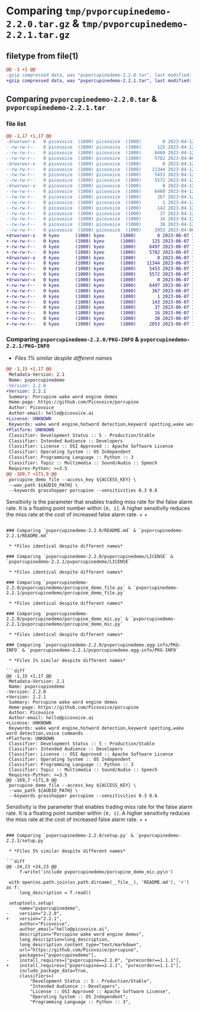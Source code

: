 # Comparing `tmp/pvporcupinedemo-2.2.0.tar.gz` & `tmp/pvporcupinedemo-2.2.1.tar.gz`

## filetype from file(1)

```diff
@@ -1 +1 @@
-gzip compressed data, was "pvporcupinedemo-2.2.0.tar", last modified: Wed Apr 12 17:54:05 2023, max compression
+gzip compressed data, was "pvporcupinedemo-2.2.1.tar", last modified: Wed Jun  7 17:53:53 2023, max compression
```

## Comparing `pvporcupinedemo-2.2.0.tar` & `pvporcupinedemo-2.2.1.tar`

### file list

```diff
@@ -1,17 +1,17 @@
-drwxrwxr-x   0 picovoice  (1000) picovoice  (1000)        0 2023-04-12 17:54:05.004299 pvporcupinedemo-2.2.0/
--rw-rw-r--   0 picovoice  (1000) picovoice  (1000)      125 2023-04-12 17:54:03.000000 pvporcupinedemo-2.2.0/MANIFEST.in
--rw-rw-r--   0 picovoice  (1000) picovoice  (1000)     6460 2023-04-12 17:54:05.004299 pvporcupinedemo-2.2.0/PKG-INFO
--rw-rw-r--   0 picovoice  (1000) picovoice  (1000)     5782 2023-04-06 17:23:16.000000 pvporcupinedemo-2.2.0/README.md
-drwxrwxr-x   0 picovoice  (1000) picovoice  (1000)        0 2023-04-12 17:54:05.004299 pvporcupinedemo-2.2.0/pvporcupinedemo/
--rw-rw-r--   0 picovoice  (1000) picovoice  (1000)    11344 2023-04-12 17:54:03.000000 pvporcupinedemo-2.2.0/pvporcupinedemo/LICENSE
--rw-rw-r--   0 picovoice  (1000) picovoice  (1000)     5453 2023-04-12 17:54:03.000000 pvporcupinedemo-2.2.0/pvporcupinedemo/porcupine_demo_file.py
--rw-rw-r--   0 picovoice  (1000) picovoice  (1000)     5572 2023-04-12 17:54:03.000000 pvporcupinedemo-2.2.0/pvporcupinedemo/porcupine_demo_mic.py
-drwxrwxr-x   0 picovoice  (1000) picovoice  (1000)        0 2023-04-12 17:54:05.004299 pvporcupinedemo-2.2.0/pvporcupinedemo.egg-info/
--rw-rw-r--   0 picovoice  (1000) picovoice  (1000)     6460 2023-04-12 17:54:04.000000 pvporcupinedemo-2.2.0/pvporcupinedemo.egg-info/PKG-INFO
--rw-rw-r--   0 picovoice  (1000) picovoice  (1000)      367 2023-04-12 17:54:04.000000 pvporcupinedemo-2.2.0/pvporcupinedemo.egg-info/SOURCES.txt
--rw-rw-r--   0 picovoice  (1000) picovoice  (1000)        1 2023-04-12 17:54:04.000000 pvporcupinedemo-2.2.0/pvporcupinedemo.egg-info/dependency_links.txt
--rw-rw-r--   0 picovoice  (1000) picovoice  (1000)      142 2023-04-12 17:54:04.000000 pvporcupinedemo-2.2.0/pvporcupinedemo.egg-info/entry_points.txt
--rw-rw-r--   0 picovoice  (1000) picovoice  (1000)       37 2023-04-12 17:54:04.000000 pvporcupinedemo-2.2.0/pvporcupinedemo.egg-info/requires.txt
--rw-rw-r--   0 picovoice  (1000) picovoice  (1000)       16 2023-04-12 17:54:04.000000 pvporcupinedemo-2.2.0/pvporcupinedemo.egg-info/top_level.txt
--rw-rw-r--   0 picovoice  (1000) picovoice  (1000)       38 2023-04-12 17:54:05.004299 pvporcupinedemo-2.2.0/setup.cfg
--rw-rw-r--   0 picovoice  (1000) picovoice  (1000)     2053 2023-04-06 17:23:16.000000 pvporcupinedemo-2.2.0/setup.py
+drwxrwxr-x   0 kyeo      (1000) kyeo      (1000)        0 2023-06-07 17:53:53.106758 pvporcupinedemo-2.2.1/
+-rw-rw-r--   0 kyeo      (1000) kyeo      (1000)      125 2023-06-07 17:53:53.000000 pvporcupinedemo-2.2.1/MANIFEST.in
+-rw-rw-r--   0 kyeo      (1000) kyeo      (1000)     6497 2023-06-07 17:53:53.106758 pvporcupinedemo-2.2.1/PKG-INFO
+-rw-rw-r--   0 kyeo      (1000) kyeo      (1000)     5782 2023-06-07 17:44:48.000000 pvporcupinedemo-2.2.1/README.md
+drwxrwxr-x   0 kyeo      (1000) kyeo      (1000)        0 2023-06-07 17:53:53.106758 pvporcupinedemo-2.2.1/pvporcupinedemo/
+-rw-rw-r--   0 kyeo      (1000) kyeo      (1000)    11344 2023-06-07 17:53:53.000000 pvporcupinedemo-2.2.1/pvporcupinedemo/LICENSE
+-rw-rw-r--   0 kyeo      (1000) kyeo      (1000)     5453 2023-06-07 17:53:53.000000 pvporcupinedemo-2.2.1/pvporcupinedemo/porcupine_demo_file.py
+-rw-rw-r--   0 kyeo      (1000) kyeo      (1000)     5572 2023-06-07 17:53:53.000000 pvporcupinedemo-2.2.1/pvporcupinedemo/porcupine_demo_mic.py
+drwxrwxr-x   0 kyeo      (1000) kyeo      (1000)        0 2023-06-07 17:53:53.106758 pvporcupinedemo-2.2.1/pvporcupinedemo.egg-info/
+-rw-rw-r--   0 kyeo      (1000) kyeo      (1000)     6497 2023-06-07 17:53:53.000000 pvporcupinedemo-2.2.1/pvporcupinedemo.egg-info/PKG-INFO
+-rw-rw-r--   0 kyeo      (1000) kyeo      (1000)      367 2023-06-07 17:53:53.000000 pvporcupinedemo-2.2.1/pvporcupinedemo.egg-info/SOURCES.txt
+-rw-rw-r--   0 kyeo      (1000) kyeo      (1000)        1 2023-06-07 17:53:53.000000 pvporcupinedemo-2.2.1/pvporcupinedemo.egg-info/dependency_links.txt
+-rw-rw-r--   0 kyeo      (1000) kyeo      (1000)      143 2023-06-07 17:53:53.000000 pvporcupinedemo-2.2.1/pvporcupinedemo.egg-info/entry_points.txt
+-rw-rw-r--   0 kyeo      (1000) kyeo      (1000)       37 2023-06-07 17:53:53.000000 pvporcupinedemo-2.2.1/pvporcupinedemo.egg-info/requires.txt
+-rw-rw-r--   0 kyeo      (1000) kyeo      (1000)       16 2023-06-07 17:53:53.000000 pvporcupinedemo-2.2.1/pvporcupinedemo.egg-info/top_level.txt
+-rw-rw-r--   0 kyeo      (1000) kyeo      (1000)       38 2023-06-07 17:53:53.110758 pvporcupinedemo-2.2.1/setup.cfg
+-rw-rw-r--   0 kyeo      (1000) kyeo      (1000)     2053 2023-06-07 17:53:21.000000 pvporcupinedemo-2.2.1/setup.py
```

### Comparing `pvporcupinedemo-2.2.0/PKG-INFO` & `pvporcupinedemo-2.2.1/PKG-INFO`

 * *Files 1% similar despite different names*

```diff
@@ -1,15 +1,17 @@
 Metadata-Version: 2.1
 Name: pvporcupinedemo
-Version: 2.2.0
+Version: 2.2.1
 Summary: Porcupine wake word engine demos
 Home-page: https://github.com/Picovoice/porcupine
 Author: Picovoice
 Author-email: hello@picovoice.ai
+License: UNKNOWN
 Keywords: wake word engine,hotword detection,keyword spotting,wake word detection,voice commands
+Platform: UNKNOWN
 Classifier: Development Status :: 5 - Production/Stable
 Classifier: Intended Audience :: Developers
 Classifier: License :: OSI Approved :: Apache Software License
 Classifier: Operating System :: OS Independent
 Classifier: Programming Language :: Python :: 3
 Classifier: Topic :: Multimedia :: Sound/Audio :: Speech
 Requires-Python: >=3.5
@@ -169,7 +171,9 @@
 porcupine_demo_file --access_key ${ACCESS_KEY} \
 --wav_path ${AUDIO_PATH} \
 --keywords grasshopper porcupine --sensitivities 0.3 0.6
 ```
 
 Sensitivity is the parameter that enables trading miss rate for the false alarm rate. It is a floating point number within
 `[0, 1]`. A higher sensitivity reduces the miss rate at the cost of increased false alarm rate.
+
+
```

### Comparing `pvporcupinedemo-2.2.0/README.md` & `pvporcupinedemo-2.2.1/README.md`

 * *Files identical despite different names*

### Comparing `pvporcupinedemo-2.2.0/pvporcupinedemo/LICENSE` & `pvporcupinedemo-2.2.1/pvporcupinedemo/LICENSE`

 * *Files identical despite different names*

### Comparing `pvporcupinedemo-2.2.0/pvporcupinedemo/porcupine_demo_file.py` & `pvporcupinedemo-2.2.1/pvporcupinedemo/porcupine_demo_file.py`

 * *Files identical despite different names*

### Comparing `pvporcupinedemo-2.2.0/pvporcupinedemo/porcupine_demo_mic.py` & `pvporcupinedemo-2.2.1/pvporcupinedemo/porcupine_demo_mic.py`

 * *Files identical despite different names*

### Comparing `pvporcupinedemo-2.2.0/pvporcupinedemo.egg-info/PKG-INFO` & `pvporcupinedemo-2.2.1/pvporcupinedemo.egg-info/PKG-INFO`

 * *Files 1% similar despite different names*

```diff
@@ -1,15 +1,17 @@
 Metadata-Version: 2.1
 Name: pvporcupinedemo
-Version: 2.2.0
+Version: 2.2.1
 Summary: Porcupine wake word engine demos
 Home-page: https://github.com/Picovoice/porcupine
 Author: Picovoice
 Author-email: hello@picovoice.ai
+License: UNKNOWN
 Keywords: wake word engine,hotword detection,keyword spotting,wake word detection,voice commands
+Platform: UNKNOWN
 Classifier: Development Status :: 5 - Production/Stable
 Classifier: Intended Audience :: Developers
 Classifier: License :: OSI Approved :: Apache Software License
 Classifier: Operating System :: OS Independent
 Classifier: Programming Language :: Python :: 3
 Classifier: Topic :: Multimedia :: Sound/Audio :: Speech
 Requires-Python: >=3.5
@@ -169,7 +171,9 @@
 porcupine_demo_file --access_key ${ACCESS_KEY} \
 --wav_path ${AUDIO_PATH} \
 --keywords grasshopper porcupine --sensitivities 0.3 0.6
 ```
 
 Sensitivity is the parameter that enables trading miss rate for the false alarm rate. It is a floating point number within
 `[0, 1]`. A higher sensitivity reduces the miss rate at the cost of increased false alarm rate.
+
+
```

### Comparing `pvporcupinedemo-2.2.0/setup.py` & `pvporcupinedemo-2.2.1/setup.py`

 * *Files 5% similar despite different names*

```diff
@@ -24,23 +24,23 @@
     f.write('include pvporcupinedemo/porcupine_demo_mic.py\n')
 
 with open(os.path.join(os.path.dirname(__file__), 'README.md'), 'r') as f:
     long_description = f.read()
 
 setuptools.setup(
     name="pvporcupinedemo",
-    version="2.2.0",
+    version="2.2.1",
     author="Picovoice",
     author_email="hello@picovoice.ai",
     description="Porcupine wake word engine demos",
     long_description=long_description,
     long_description_content_type="text/markdown",
     url="https://github.com/Picovoice/porcupine",
     packages=["pvporcupinedemo"],
-    install_requires=["pvporcupine==2.2.0", "pvrecorder==1.1.1"],
+    install_requires=["pvporcupine==2.2.1", "pvrecorder==1.1.1"],
     include_package_data=True,
     classifiers=[
         "Development Status :: 5 - Production/Stable",
         "Intended Audience :: Developers",
         "License :: OSI Approved :: Apache Software License",
         "Operating System :: OS Independent",
         "Programming Language :: Python :: 3",
```

